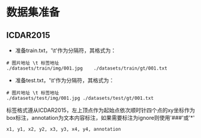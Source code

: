 # 数据集准备

## ICDAR2015

- 准备train.txt，'\t'作为分隔符，其格式为：

```
# 图片地址 \t 标签地址
./datasets/train/img/001.jpg	./datasets/train/gt/001.txt
```

- 准备test.txt，'\t'作为分隔符，其格式为：

```
# 图片地址 \t 标签地址
./datasets/test/img/001.jpg	./datasets/test/gt/001.txt
```

标签格式遵从ICDAR2015，左上顶点作为起始点依次顺时针四个点的xy坐标作为box标注，annotation为文本内容标注，如果需要标注为ignore则使用'###'或'*'

```
x1, y1, x2, y2, x3, y3, x4, y4, annotation
```

